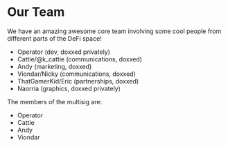 # Our Team

We have an amazing awesome core team involving some cool people from different parts of the DeFi space!

- Operator (dev, doxxed privately)
- Cattie/@k_cattie (communications, doxxed)
- Andy (marketing, doxxed)
- Viondar/Nicky (communications, doxxed)
- ThatGamerKid/Eric (partnerships, doxxed)
- Naorria (graphics, doxxed privately)

The members of the multisig are:

- Operator
- Cattie
- Andy
- Viondar

